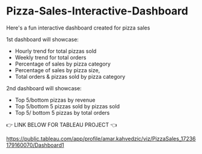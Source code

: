 # Pizza-Sales-Interactive-Dashboard

Here's a fun interactive dashboard created for pizza sales

1st dashboard will showcase:
- Hourly trend for total pizzas sold
- Weekly trend for total orders
- Percentage of sales by pizza category
- Percentage of sales by pizza size,
- Total orders & pizzas sold by pizza category

2nd dashboard will showcase:
- Top 5/bottom pizzas by revenue
- Top 5/bottom 5 pizzas sold by pizzas sold
- Top 5/ bottom 5 pizzas by total orders

 👉 LINK BELOW FOR TABLEAU PROJECT 👈

https://public.tableau.com/app/profile/amar.kahvedzic/viz/PizzaSales_17236179160070/Dashboard1
